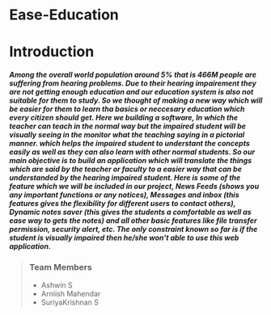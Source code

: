 # Ease-Education

<h1>Introduction</h1>

##### Among the overall world population around 5% that is 466M people are suffering from hearing problems. Due to their hearing impairement they are not getting enough education and our education system is also not suitable for them to study. So we thought of making a new way which will be easier for them to learn tha basics or neccesary education which every citizen should get. Here we building a software, In which the teacher can teach in the normal way but the impaired student will be visually seeing in the monitor what the teaching saying in a pictorial manner. which helps the impaired student to understant the concepts easily as well as they can also learn with other normal students. So our main objective is to build an application which will translate the things which are said by the teacher or faculty to a easier way that can be understanded by the hearing impaired student. Here is some of the **feature** which we will be included in our project, **News Feeds** (shows you any important functions or any notices), **Messages and inbox** (this features gives the flexibility for different users to contact others), **Dynamic notes saver** (this gives the students a comfortable as well as ease way to gets the notes) and all other basic features like file transfer permission, security alert, etc. The only **constraint** known so far is if the student is visually impaired then he/she won't able to use this web application.

> ### Team Members
>
> - Ashwin S
> - Arniish Mahendar
> - SuriyaKrishnan S
>
